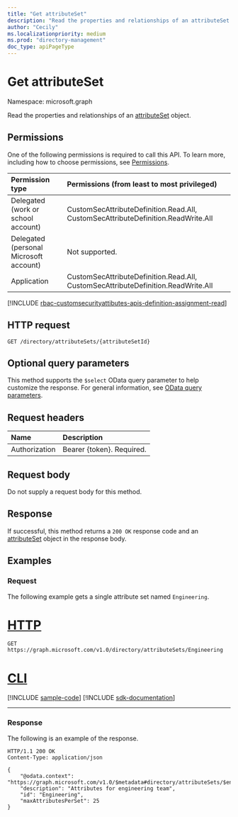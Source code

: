 ```yaml
---
title: "Get attributeSet"
description: "Read the properties and relationships of an attributeSet object."
author: "Cecily"
ms.localizationpriority: medium
ms.prod: "directory-management"
doc_type: apiPageType
---
```


# Get attributeSet

Namespace: microsoft.graph

Read the properties and relationships of an [attributeSet](../resources/attributeset.md) object.

## Permissions

One of the following permissions is required to call this API. To learn more, including how to choose permissions, see [Permissions](/graph/permissions-reference).

|Permission type|Permissions (from least to most privileged)|
|:---|:---|
|Delegated (work or school account)|CustomSecAttributeDefinition.Read.All, CustomSecAttributeDefinition.ReadWrite.All|
|Delegated (personal Microsoft account)|Not supported.|
|Application|CustomSecAttributeDefinition.Read.All, CustomSecAttributeDefinition.ReadWrite.All|

[!INCLUDE [rbac-customsecurityattibutes-apis-definition-assignment-read](../includes/rbac-for-apis/rbac-customsecurityattibutes-apis-definition-assignment-read.md)]

## HTTP request

<!-- {
  "blockType": "ignored"
}
-->
``` http
GET /directory/attributeSets/{attributeSetId}
```

## Optional query parameters

This method supports the `$select` OData query parameter to help customize the response. For general information, see [OData query parameters](/graph/query-parameters).

## Request headers

|Name|Description|
|:---|:---|
|Authorization|Bearer {token}. Required.|

## Request body

Do not supply a request body for this method.

## Response

If successful, this method returns a `200 OK` response code and an [attributeSet](../resources/attributeset.md) object in the response body.

## Examples

### Request

The following example gets a single attribute set named `Engineering`.

# [HTTP](#tab/http)
<!-- {
  "blockType": "request",
  "name": "get_attributeset_single",
  "sampleKeys": ["Engineering"]
}
-->
``` http
GET https://graph.microsoft.com/v1.0/directory/attributeSets/Engineering
```

# [CLI](#tab/cli)
[!INCLUDE [sample-code](../includes/snippets/cli/get-attributeset-single-cli-snippets.md)]
[!INCLUDE [sdk-documentation](../includes/snippets/snippets-sdk-documentation-link.md)]

---

### Response

The following is an example of the response.

<!-- {
  "blockType": "response",
  "truncated": true,
  "@odata.type": "microsoft.graph.attributeSet"
}
-->
``` http
HTTP/1.1 200 OK
Content-Type: application/json

{
    "@odata.context": "https://graph.microsoft.com/v1.0/$metadata#directory/attributeSets/$entity",
    "description": "Attributes for engineering team",
    "id": "Engineering",
    "maxAttributesPerSet": 25
}
```
